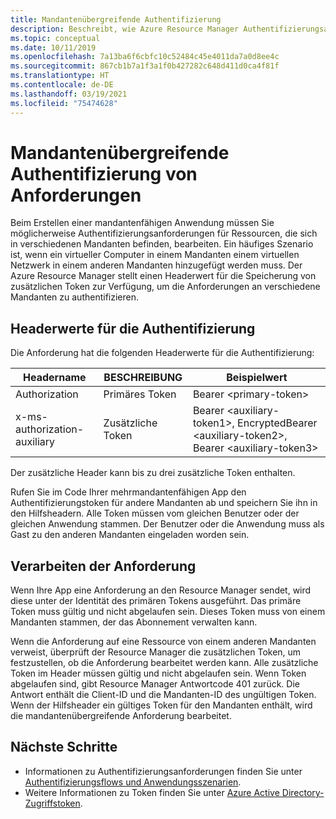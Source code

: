 ```yaml
---
title: Mandantenübergreifende Authentifizierung
description: Beschreibt, wie Azure Resource Manager Authentifizierungsanforderungen mandantenübergreifend behandelt.
ms.topic: conceptual
ms.date: 10/11/2019
ms.openlocfilehash: 7a13ba6f6cbfc10c52484c45e4011da7a0d8ee4c
ms.sourcegitcommit: 867cb1b7a1f3a1f0b427282c648d411d0ca4f81f
ms.translationtype: HT
ms.contentlocale: de-DE
ms.lasthandoff: 03/19/2021
ms.locfileid: "75474628"
---
```

# <a name="authenticate-requests-across-tenants"></a>Mandantenübergreifende Authentifizierung von Anforderungen

Beim Erstellen einer mandantenfähigen Anwendung müssen Sie möglicherweise Authentifizierungsanforderungen für Ressourcen, die sich in verschiedenen Mandanten befinden, bearbeiten. Ein häufiges Szenario ist, wenn ein virtueller Computer in einem Mandanten einem virtuellen Netzwerk in einem anderen Mandanten hinzugefügt werden muss. Der Azure Resource Manager stellt einen Headerwert für die Speicherung von zusätzlichen Token zur Verfügung, um die Anforderungen an verschiedene Mandanten zu authentifizieren.

## <a name="header-values-for-authentication"></a>Headerwerte für die Authentifizierung

Die Anforderung hat die folgenden Headerwerte für die Authentifizierung:

| Headername | BESCHREIBUNG | Beispielwert |
| ----------- | ----------- | ------------ |
| Authorization | Primäres Token | Bearer &lt;primary-token&gt; |
| x-ms-authorization-auxiliary | Zusätzliche Token | Bearer &lt;auxiliary-token1&gt;, EncryptedBearer &lt;auxiliary-token2&gt;, Bearer &lt;auxiliary-token3&gt; |

Der zusätzliche Header kann bis zu drei zusätzliche Token enthalten. 

Rufen Sie im Code Ihrer mehrmandantenfähigen App den Authentifizierungstoken für andere Mandanten ab und speichern Sie ihn in den Hilfsheadern. Alle Token müssen vom gleichen Benutzer oder der gleichen Anwendung stammen. Der Benutzer oder die Anwendung muss als Gast zu den anderen Mandanten eingeladen worden sein.

## <a name="processing-the-request"></a>Verarbeiten der Anforderung

Wenn Ihre App eine Anforderung an den Resource Manager sendet, wird diese unter der Identität des primären Tokens ausgeführt. Das primäre Token muss gültig und nicht abgelaufen sein. Dieses Token muss von einem Mandanten stammen, der das Abonnement verwalten kann.

Wenn die Anforderung auf eine Ressource von einem anderen Mandanten verweist, überprüft der Resource Manager die zusätzlichen Token, um festzustellen, ob die Anforderung bearbeitet werden kann. Alle zusätzliche Token im Header müssen gültig und nicht abgelaufen sein. Wenn Token abgelaufen sind, gibt Resource Manager Antwortcode 401 zurück. Die Antwort enthält die Client-ID und die Mandanten-ID des ungültigen Token. Wenn der Hilfsheader ein gültiges Token für den Mandanten enthält, wird die mandantenübergreifende Anforderung bearbeitet.

## <a name="next-steps"></a>Nächste Schritte

* Informationen zu Authentifizierungsanforderungen finden Sie unter [Authentifizierungsflows und Anwendungsszenarien](../../active-directory/develop/authentication-flows-app-scenarios.md).
* Weitere Informationen zu Token finden Sie unter [Azure Active Directory-Zugriffstoken](../../active-directory/develop/access-tokens.md).
